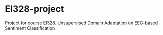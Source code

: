 # EI328-project
Project for course EI328. Unsupervised Domain Adaptation on EEG-based Sentiment Classification
